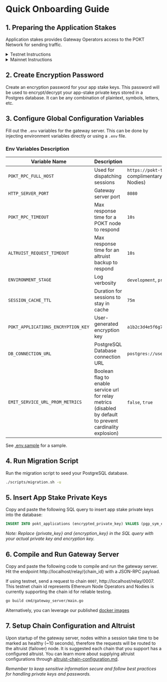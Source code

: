 # Quick Onboarding Guide

## 1. Preparing the Application Stakes
Application stakes provides Gateway Operators access to the POKT Network for sending traffic.
<details>
<summary>Testnet Instructions</summary>
<ol>
    <li>Generate 5 accounts (wallets) through the <a href="https://wallet.testnet.pokt.network">testnet wallet URL</a></li>
    <li>Distribute POKT to all the wallets generated through the <a href="https://faucet.pokt.network/">testnet faucet</a></li>
    <li>Stake each account into the network as an application stake with the chain id `0007` (a test chain that represents ETH Network). 
    <li>You can use the <a href="https://github.com/baaspoolsllc/pokt-stake-apps-script">application stake script</a> to simplify the process if you don't have access to the Pocket Core Executable or not familiar with the CLI commands.</li>
</ol>
<hr>
Staking application stakes too complicated for you? No worries, we prestaked some shared applications stakes into POKT Testnet to help you get onboarded quicker. 

**Please do not submit stake transactions to avoid disruption for other gateway operator testers as the applications are already staked on your behalf in the correct chain**. All applications are staked into chain 0007 with 10M POKT.

Testnet Application Private Keys:
<ul>
<li>1d06f04dcf5199a7f93f625d4fa507c2e0aca2f94fa3ebc2022c5e589406a9133d7ec4fef2ef676b340ce1df6ec5d0264ce1f40fae7fe9e07c415fa06fc1ffd6</li>
<li>2d0f9aab4396662db2a27d3388a1602e8081a49cb159471fdf4ef8aad4f9d120a1183ac69c10bf7f5df942b687b50a206fb1c54c66687c04c7710daed5f1e7a3</li>
<li>1e33f2948223e6655d4e10f462ad48203e18e81865098f4c15153ba4027f2fa4822fbcb6a0f485b9c61d1e84e976cb75214edc3e388b733e3ca4d5b80671cb4f</li>
<li>0bcdf221fb73f54a4acf4e61008a80c62ad155500846d99fd9cd190b46a9cf22157e1212fad906ac98bbf5a6b6ae50910ebd83e3fe789d3e4bd7f711abcd4ed1</li>
<li>20bf258e9e9632a9c627bfd328be87e0ecd6f14eeb7c7dc2382048c3063d3c08ec25b1aad594814f2a046cd2e89579992ecbba0951fec2d0f4b6ef1ba16fa8b9</li>
</ul>

</details>

<details>
<summary>Mainnet Instructions</summary>
Application stakes in Morse are permissioned, therefore you must receive application stakes through the Pocket Network Foundation. If you are an authorized gateway operator, the Foundation will assist you in receiving the application stakes private keys.
</details>


## 2. Create Encryption Password
Create an encryption password for your app stake keys. This password will be used to encrypt/decrypt your app-stake private keys stored in a Postgres database. It can be any combination of plaintext, symbols, letters, etc.

## 3. Configure Global Configuration Variables
Fill out the `.env` variables for the gateway server. This can be done by injecting environment variables directly or using a `.env` file.

### Env Variables Description
| Variable Name                      | Description                                                                                                 | Example Value                                                                                     |
|------------------------------------|-------------------------------------------------------------------------------------------------------------|---------------------------------------------------------------------------------------------------|
| `POKT_RPC_FULL_HOST`               | Used for dispatching sessions                                                                               | `https://pokt-testnet-rpc.nodies.org` (a complimentary testnet dispatcher URL provided by Nodies) |
| `HTTP_SERVER_PORT`                 | Gateway server port                                                                                         | `8080`                                                                                            |
| `POKT_RPC_TIMEOUT`                 | Max response time for a POKT node to respond                                                                | `10s`                                                                                             |
| `ALTRUIST_REQUEST_TIMEOUT`         | Max response time for an altruist backup to respond                                                         | `10s`                                                                                             |
| `ENVIRONMENT_STAGE`                | Log verbosity                                                                                               | `development`, `production`                                                                       |
| `SESSION_CACHE_TTL`                | Duration for sessions to stay in cache                                                                      | `75m`                                                                                             |
| `POKT_APPLICATIONS_ENCRYPTION_KEY` | User-generated encryption key                                                                               | `a1b2c3d4e5f6g7h8i9j0k1l2m3n4o5p6`                                                                |
| `DB_CONNECTION_URL`                | PostgreSQL Database connection URL                                                                          | `postgres://user:password@localhost:5432/postgres`                                                |
| `EMIT_SERVICE_URL_PROM_METRICS`    | Boolean flag to enable service url for relay metrics (disabled by default to prevent cardinality explosion) | `false`, `true`                                                                                   |
See [.env.sample](..%2F.env.sample) for a sample.

## 4. Run Migration Script
Run the migration script to seed your PostgreSQL database.
```sh
./scripts/migration.sh -u
```

## 5. Insert App Stake Private Keys
Copy and paste the following SQL query to insert app stake private keys into the database:
```sql
INSERT INTO pokt_applications (encrypted_private_key) VALUES (pgp_sym_encrypt('{private_key}', '{encryption_key}'));
```
_Note: Replace {private_key} and {encryption_key} in the SQL query with your actual private key and encryption key._

## 6. Compile and Run Gateway Server
Copy and paste the following code to compile and run the gateway server. Hit the endpoint http://localhost/relay/{chain_id} with a JSON-RPC payload.

If using testnet, send a request to chain `0007`, http://localhost/relay/0007. This testnet chain id represents Ethereum Node Operators and Nodies is currently supporting the chain id for reliable testing.

```sh
go build cmd/gateway_server/main.go
```

Alternatively, you can leverage our published [docker images](https://github.com/pokt-network/gateway-server/pkgs/container/pocket-gateway-server)

## 7. Setup Chain Configuration and Altruist
Upon startup of the gateway server, nodes within a session take time to be marked as healthy (~10 seconds), therefore the requests will be routed to the altruist (failover) node. It is suggested each chain that you support has a configured altruist. You can learn more about supplying altruist configurations through [altruist-chain-configuration.md](altruist-chain-configuration.md).

_Remember to keep sensitive information secure and follow best practices for handling private keys and passwords._
